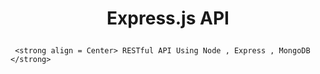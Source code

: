 
   # <p align = Center> Express.js API</p> 
     <strong align = Center> RESTful API Using Node , Express , MongoDB </strong>
